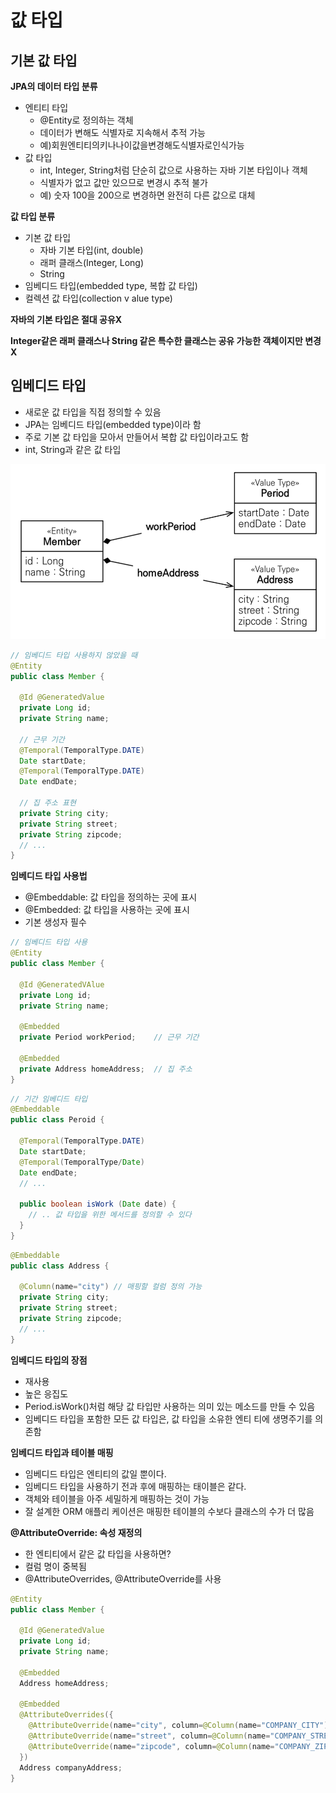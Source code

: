 # 값 타입
## 기본 값 타입
**JPA의 데이터 타입 분류**
- 엔티티 타입
	- @Entity로 정의하는 객체
	- 데이터가 변해도 식별자로 지속해서 추적 가능
	- 예)회원엔티티의키나나이값을변경해도식별자로인식가능
- 값 타입
	- int, Integer, String처럼 단순히 값으로 사용하는 자바 기본 타입이나 객체
	- 식별자가 없고 값만 있으므로 변경시 추적 불가
	- 예) 숫자 100을 200으로 변경하면 완전히 다른 값으로 대체

**값 타입 분류**
- 기본 값 타입
	- 자바 기본 타입(int, double) 
	- 래퍼 클래스(Integer, Long)		
	- String
- 임베디드 타입(embedded type, 복합 값 타입)
- 컬렉션 값 타입(collection v  alue type)

**자바의 기본 타입은 절대 공유X**

**Integer같은 래퍼 클래스나 String 같은 특수한 클래스는 공유 가능한 객체이지만 변경X**

## 임베디드 타입
- 새로운 값 타입을 직접 정의할 수 있음
- JPA는 임베디드 타입(embedded type)이라 함
- 주로 기본 값 타입을 모아서 만들어서 복합 값 타입이라고도 함 
- int, String과 같은 값 타입

<img src="/img/Jpa-basic/jpa9-1_1.png" alt="jpa" width="530" height="280" />

```java
// 임베디드 타입 사용하지 않았을 때
@Entity
public class Member {
  
  @Id @GeneratedValue
  private Long id;
  private String name;
  
  // 근무 기간
  @Temporal(TemporalType.DATE)
  Date startDate;
  @Temporal(TemporalType.DATE)
  Date endDate;
  
  // 집 주소 표현
  private String city;
  private String street;
  private String zipcode;
  // ...
}
```

**임베디드 타입 사용법**
- @Embeddable: 값 타입을 정의하는 곳에 표시
- @Embedded: 값 타입을 사용하는 곳에 표시
- 기본 생성자 필수



```java
// 임베디드 타입 사용
@Entity
public class Member {
  
  @Id @GeneratedVAlue
  private Long id;
  private String name;
  
  @Embedded
  private Period workPeriod;	// 근무 기간
  
  @Embedded
  private Address homeAddress;	// 집 주소
}
```

```java
// 기간 임베디드 타입
@Embeddable
public class Peroid {
  
  @Temporal(TemporalType.DATE)
  Date startDate;
  @Temporal(TemporalType/Date)
  Date endDate;
  // ...
  
  public boolean isWork (Date date) {
    // .. 값 타입을 위한 메서드를 정의할 수 있다
  }
}
```

```java
@Embeddable
public class Address {
  
  @Column(name="city") // 매핑할 컬럼 정의 가능
  private String city;
  private String street;
  private String zipcode;
  // ...
}
```

**임베디드 타입의 장점**
- 재사용
- 높은 응집도 
- Period.isWork()처럼 해당 값 타입만 사용하는 의미 있는 메소드를 만들 수 있음
- 임베디드 타입을 포함한 모든 값 타입은, 값 타입을 소유한 엔티 티에 생명주기를 의존함

**임베디드 타입과 테이블 매핑**
- 임베디드 타입은 엔티티의 값일 뿐이다.
- 임베디드 타입을 사용하기 전과 후에 매핑하는 태이블은 같다.
- 객체와 테이블을 아주 세밀하게 매핑하는 것이 가능
- 잘 설계한 ORM 애플리 케이션은 매핑한 테이블의 수보다 클래스의 수가 더 많음

**@AttributeOverride: 속성 재정의**
- 한 엔티티에서 같은 값 타입을 사용하면?
- 컬럼 명이 중복됨
- @AttributeOverrides, @AttributeOverride를 사용

```java
@Entity
public class Member {
  
  @Id @GeneratedValue
  private Long id;
  private String name;
  
  @Embedded
  Address homeAddress;
  
  @Embedded
  @AttributeOverrides({
    @AttributeOverride(name="city", column=@Column(name="COMPANY_CITY")),
    @AttributeOverride(name="street", column=@Column(name="COMPANY_STREET")),
    @AttributeOverride(name="zipcode", column=@Column(name="COMPANY_ZIPCODE"))
  })
  Address companyAddress;
}
```